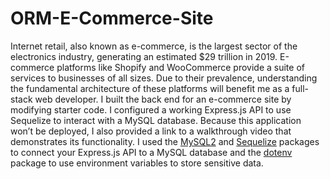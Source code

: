 # ORM-E-Commerce-Site
Internet retail, also known as e-commerce, is the largest sector of the electronics industry, generating an estimated $29 trillion in 2019. E-commerce platforms like Shopify and WooCommerce provide a suite of services to businesses of all sizes. Due to their prevalence, understanding the fundamental architecture of these platforms will benefit me as a full-stack web developer.  I built the back end for an e-commerce site by modifying starter code. I configured a working Express.js API to use Sequelize to interact with a MySQL database.  Because this application won’t be deployed, I also provided a link to a walkthrough video that demonstrates its functionality. I used the [MySQL2](https://www.npmjs.com/package/mysql2) and [Sequelize](https://www.npmjs.com/package/sequelize) packages to connect your Express.js API to a MySQL database and the [dotenv](https://www.npmjs.com/package/dotenv) package to use environment variables to store sensitive data.
